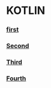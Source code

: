 # KOTLIN
### [first](https://github.com/kps990515/flab/tree/master/kotlin/1.first)
### [Second](https://github.com/kps990515/flab/tree/master/kotlin/2.second)
### [Third](https://github.com/kps990515/flab/tree/master/kotlin/3.third)
### [Fourth](https://github.com/kps990515/flab/tree/master/kotlin/4.fourth)